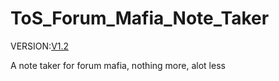 ToS_Forum_Mafia_Note_Taker
==========================
VERSION:[V1.2][1]

A note taker for forum mafia, nothing more, alot less

[1]: https://github.com/Coolway99/ToS_Forum_Mafia_Note_Taker/releases/tag/V1.2
